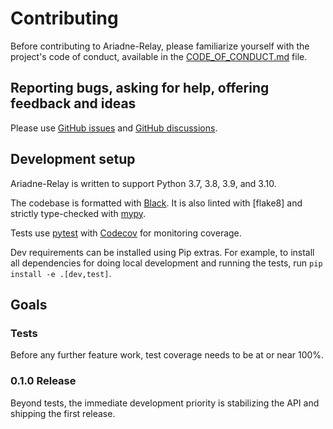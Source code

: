 # Contributing

Before contributing to Ariadne-Relay, please familiarize yourself with the project's code of conduct, available in the [CODE_OF_CONDUCT.md](CODE_OF_CONDUCT.md) file.


## Reporting bugs, asking for help, offering feedback and ideas

Please use [GitHub issues](https://github.com/g18e/ariadne-relay/issues) and [GitHub discussions](https://github.com/g18e/ariadne-relay/discussions).


## Development setup

Ariadne-Relay is written to support Python 3.7, 3.8, 3.9, and 3.10.

The codebase is formatted with [Black](https://black.readthedocs.io/).  It is also linted with [flake8] and strictly type-checked with [mypy](http://mypy-lang.org/index.html).

Tests use [pytest](https://pytest.org/) with [Codecov](https://codecov.io/gh/g18e/ariadne-relay) for monitoring coverage.

Dev requirements can be installed using Pip extras. For example,
to install all dependencies for doing local development and
running the tests, run `pip install -e .[dev,test]`.


## Goals

### Tests

Before any further feature work, test coverage needs to be at or near 100%.


### 0.1.0 Release

Beyond tests, the immediate development priority is stabilizing the API and shipping the first release.

